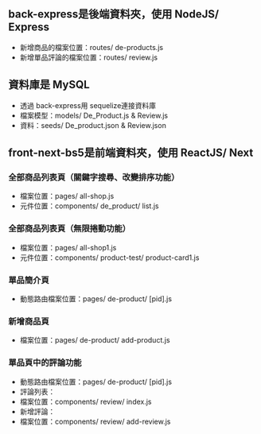 <h2>back-express是後端資料夾，使用 NodeJS/ Express</h2>
<ul>
  <li>新增商品的檔案位置：routes/ de-products.js</li>
  <li>新增單品評論的檔案位置：routes/ review.js</li>
</ul>
<h2>資料庫是 MySQL</h2>
<ul>
  <li>透過 back-express用 sequelize連接資料庫</li>
  <li>檔案模型：models/ De_Product.js & Review.js</li>
  <li>資料：seeds/ De_product.json & Review.json</li>
</ul>
<h2>front-next-bs5是前端資料夾，使用 ReactJS/ Next</h2>
<h3>全部商品列表頁（關鍵字搜尋、改變排序功能）</h3>
<ul>
  <li>檔案位置：pages/ all-shop.js</li>
  <li>元件位置：components/ de_product/ list.js</li>
</ul>
<h3>全部商品列表頁（無限捲動功能）</h3>
<ul>
  <li>檔案位置：pages/ all-shop1.js</li>
  <li>元件位置：components/ product-test/ product-card1.js</li>
</ul>
<h3>單品簡介頁</h3>
<ul>
  <li>動態路由檔案位置：pages/ de-product/ [pid].js</li>
</ul>
<h3>新增商品頁</h3>
<ul>
  <li>檔案位置：pages/ de-product/ add-product.js</li>
</ul>
<h3>單品頁中的評論功能</h3>
<ul>
  <li>動態路由檔案位置：pages/ de-product/ [pid].js</li>
  <li>評論列表：
    <li>檔案位置：components/ review/ index.js</li>
  </li>
  <li>新增評論：
    <li>檔案位置：components/ review/ add-review.js</li>
  </li>
</ul>
